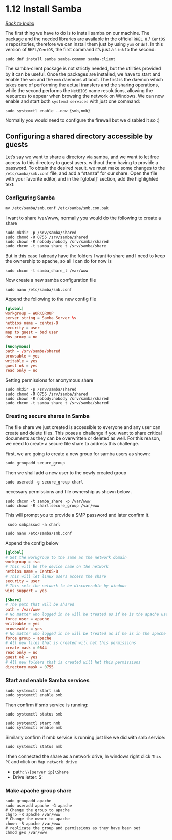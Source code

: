 # 1.12 Install Samba

[_Back to Index_](../README.md)

The first thing we have to do is to install samba on our machine. The package and the needed libraries are available in the official `RHEL 8` / `CentOS 8` repositories, therefore we can install them just by using `yum` or `dnf`. In this version of `RHEL/CentOS`, the first command it’s just a `link` to the second:

```shell
sudo dnf install samba samba-common samba-client
```

The samba-client package is not strictly needed, but the utilities provided by it can be useful. Once the packages are installed, we have to start and enable the `smb` and the `nmb` daemons at boot. The first is the daemon which takes care of performing the actual transfers and the sharing operations, while the second performs the `NetBIOS` name resolutions, allowing the resources to appear when browsing the network on Windows. We can now enable and start both `systemd services` with just one command:

```shell
sudo systemctl enable --now {smb,nmb}
```

Normally you would need to configure the firewall but we disabled it so :)

## Configuring a shared directory accessible by guests

Let’s say we want to share a directory via samba, and we want to let free access to this directory to guest users, without them having to provide a password. To obtain the desired result, we must make some changes to the `/etc/samba/smb.conf` file, and add a “stanza” for our share. Open the file with your favorite editor, and in the `[`global]` section, add the highlighted text:

### Configuring  Samba

```shell
mv /etc/samba/smb.conf /etc/samba/smb.con.bak
```

I want to share /var/www, normally you would do the following to create a share

```shell
sudo mkdir -p /srv/samba/shared
sudo chmod -R 0755 /srv/samba/shared
sudo chown -R nobody:nobody /srv/samba/shared
sudo chcon -t samba_share_t /srv/samba/share
```

But in this case I already have the folders I want to share and I need to keep the ownership to apache,
so all I can do for now is

```shell
sudo chcon -t samba_share_t /var/www
```

Now create a new samba configuration file

```shell
sudo nano /etc/samba/smb.conf
```

Append the following to the new config file

```conf
[global]
workgroup = WORKGROUP
server string = Samba Server %v
netbios name = centos-8
security = user
map to guest = bad user
dns proxy = no

[Anonymous]
path = /srv/samba/shared
browsable = yes
writable = yes
guest ok = yes
read only = no
```

Setting permissions for anonymous share

```shell
sudo mkdir -p /srv/samba/shared
sudo chmod -R 0755 /srv/samba/shared
sudo chown -R nobody:nobody /srv/samba/shared
sudo chcon -t samba_share_t /srv/samba/shared
```

### Creating secure shares in Samba

The file share we just created is accessible to everyone and any user can create and delete files. This poses a challenge if you want to share critical documents  as they can be overwritten or deleted as well. For this reason, we need to create a secure file share to address this challenge.

First, we are going to create a new group for samba users as shown:

```shell
sudo groupadd secure_group
```

Then we shall add a new user to the newly created group

```shell
sudo useradd -g secure_group charl
```

necessary permissions and file ownership as shown below .

```shell
sudo chcon -t samba_share -p /var/www
sudo chown -R charl:secure_group /var/www
```

 This will prompt you to provide a SMP password and later confirm it.

```shell
 sudo smbpasswd -a charl
```

```shell
sudo nano /etc/samba/smb.conf
```

Append the config below

```conf
[global]
# Set the workgroup to the same as the network domain
workgroup = isa
# This will be the device name on the network
netbios name = CentOS-8
# This will let linux users access the share
security = user
# This sets the network to be discoverable by windows
wins support = yes

[Share]
# The path that will be shared
path = /var/www
# No matter who logged in he will be treated as if he is the apache user
force user = apache
writeable = yes
browseable = yes
# No matter who logged in he will be treated as if he is in the apache group
force group = apache
# All new files that is created will het this permissions
create mask = 0644
read only = no
guest ok = yes
# All new folders that is created will het this permissions
directory mask = 0755 
```

### Start and enable Samba services

```shell
sudo systemctl start smb
sudo systemctl enable smb
```

Then confirm if smb service is running:

```shell
sudo systemctl status smb
```

```shell
sudo systemctl start nmb
sudo systemctl enable nmb
```

Similarly confirm if nmb service is running just like we did with smb service:

```shell
sudo systemctl status nmb
```

I then connected the share as a network drive, In windows right click `This PC` and click on `Map network drive`

- path: `\\[server ip]\Share`
- Drive letter: S:

### Make apache group share

```shell
sudo groupadd apache
sudo useradd apache -G apache
# Change the group to apache
chgrp -R apache /var/www
# Change the owner to apache
chown -R apache /var/www
# replicate the group and permissions as they have been set
chmod g+s /var/www
```
